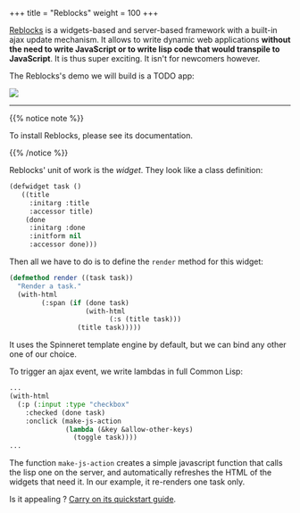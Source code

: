 +++
title = "Reblocks"
weight = 100
+++

[Reblocks][reblocks] is a widgets-based and server-based framework
with a built-in ajax update mechanism. It allows to write dynamic web
applications **without the need to write JavaScript or to write lisp
code that would transpile to JavaScript**. It is thus super
exciting. It isn't for newcomers however.

The Reblocks's demo we will build is a TODO app:

![](https://40ants.com/reblocks/images/docs/images/quickstart-check-task.gif)

---

{{% notice note %}}

To install Reblocks, please see its documentation.

{{% /notice %}}


Reblocks' unit of work is the *widget*. They look like a class definition:

~~~lisp
(defwidget task ()
   ((title
     :initarg :title
     :accessor title)
    (done
     :initarg :done
     :initform nil
     :accessor done)))
~~~

Then all we have to do is to define the `render` method for this widget:

~~~lisp
(defmethod render ((task task))
  "Render a task."
  (with-html
        (:span (if (done task)
                   (with-html
                         (:s (title task)))
                 (title task)))))
~~~

It uses the Spinneret template engine by default, but we can bind any
other one of our choice.


To trigger an ajax event, we write lambdas in full Common Lisp:

~~~lisp
...
(with-html
  (:p (:input :type "checkbox"
    :checked (done task)
    :onclick (make-js-action
              (lambda (&key &allow-other-keys)
                (toggle task))))
...
~~~

The function `make-js-action` creates a simple javascript function
that calls the lisp one on the server, and automatically refreshes the
HTML of the widgets that need it. In our example, it re-renders one
task only.

Is it appealing ? [Carry on its quickstart guide](https://40ants.com/reblocks/quickstart/#x-28REBLOCKS-2FDOC-2FQUICKSTART-3A-40QUICKSTART-2040ANTS-DOC-2FLOCATIVES-3ASECTION-29).


[reblocks]: https://github.com/40ants/reblocks
